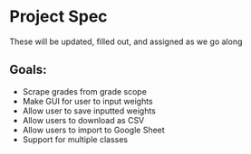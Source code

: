 # Project Spec
These will be updated, filled out, and assigned as we go along
## Goals:
* Scrape grades from grade scope
* Make GUI for user to input weights
* Allow user to save inputted weights
* Allow users to download as CSV
* Allow users to import to Google Sheet
* Support for multiple classes
